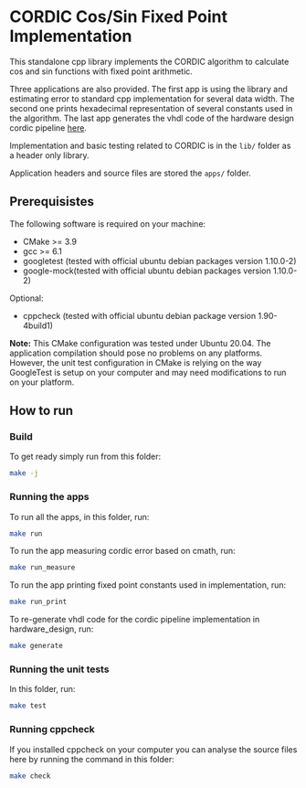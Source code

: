 # CORDIC Cos/Sin Fixed Point Implementation

This standalone cpp library implements the CORDIC algorithm to calculate cos and sin functions with fixed point arithmetic.

Three applications are also provided. The first app is using the library and estimating error to standard cpp implementation for several data width. The second one prints hexadecimal representation of several constants used in the algorithm. The last app generates the vhdl code of the hardware design cordic pipeline [here](../hardware_design/rtl/cordic_pipeline.vhd).

Implementation and basic testing related to CORDIC is in the `lib/` folder as a header only library.

Application headers and source files are stored the `apps/` folder.


## Prerequisistes

The following software is required on your machine:

* CMake >= 3.9
* gcc >= 6.1
* googletest (tested with official ubuntu debian packages version 1.10.0-2)
* google-mock(tested with official ubuntu debian packages version 1.10.0-2)

Optional:
* cppcheck (tested with official ubuntu debian package version 1.90-4build1)

**Note:** This CMake configuration was tested under Ubuntu 20.04. The application compilation should pose no problems on any platforms. However, the unit test configuration in CMake is relying on the way GoogleTest is setup on your computer and may need modifications to run on your platform.


## How to run


### Build

To get ready simply run from this folder:

```bash
make -j
```

### Running the apps

To run all the apps, in this folder, run:
```bash
make run
```

To run the app measuring cordic error based on cmath, run:
```bash
make run_measure
```

To run the app printing fixed point constants used in implementation, run:
```bash
make run_print
```

To re-generate vhdl code for the cordic pipeline implementation in hardware_design, run:
```bash
make generate
```

### Running the unit tests

In this folder, run:
```bash
make test
```

### Running cppcheck

If you installed cppcheck on your computer you can analyse the source files here by running the command in this folder:
```bash
make check
```

